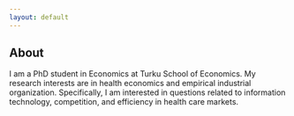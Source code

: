 ```yaml
---
layout: default
---
```


## About

I am a PhD student in Economics at Turku School of Economics.
My research interests are in health economics and empirical industrial organization. Specifically, I am interested in questions related to information technology, 
competition, and efficiency in health care markets.